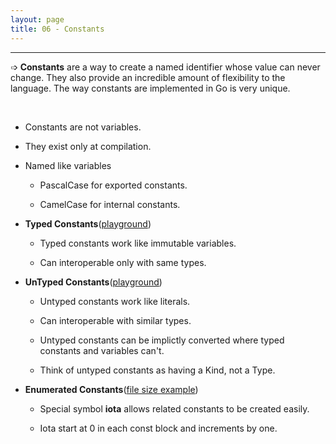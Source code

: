 ```yaml
---
layout: page
title: 06 - Constants
---
```

***

➩ __Constants__ are a way to create a named identifier whose value can never change. They also provide an incredible amount of flexibility to the language. The way constants are implemented in Go is very unique.

&nbsp;

- Constants are not variables.

- They exist only at compilation.

- Named like variables

  - PascalCase for exported constants.

  - CamelCase for internal constants.

- __Typed Constants__([playground](https://play.golang.org/p/asoFAnY07Q2))

  - Typed constants work like immutable variables.

  - Can interoperable only with same types.

- __UnTyped Constants__([playground](https://play.golang.org/p/5EakJUjVekw))

  - Untyped constants work like literals.

  - Can interoperable with similar types.

  - Untyped constants can be implictly converted where typed constants and variables can't.

  - Think of untyped constants as having a Kind, not a Type.

- __Enumerated Constants__([file size example](https://play.golang.org/p/AiWOy1Kb_Nw))

  - Special symbol __iota__ allows related constants to be created easily.

  - Iota start at 0 in each const block and increments by one.